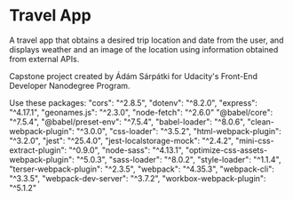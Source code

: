 # Travel App

A travel app that obtains a desired trip location and date from the user, and displays weather and an image of the location using information obtained from external APIs.

Capstone project created by Ádám Sárpátki for Udacity's Front-End Developer Nanodegree Program.

Use these packages:
        "cors": "^2.8.5",
        "dotenv": "^8.2.0",
        "express": "^4.17.1",
        "geonames.js": "^2.3.0",
        "node-fetch": "^2.6.0"
        "@babel/core": "^7.5.4",
        "@babel/preset-env": "^7.5.4",
        "babel-loader": "^8.0.6",
        "clean-webpack-plugin": "^3.0.0",
        "css-loader": "^3.5.2",
        "html-webpack-plugin": "^3.2.0",
        "jest": "^25.4.0",
        "jest-localstorage-mock": "^2.4.2",
        "mini-css-extract-plugin": "^0.9.0",
        "node-sass": "^4.13.1",
        "optimize-css-assets-webpack-plugin": "^5.0.3",
        "sass-loader": "^8.0.2",
        "style-loader": "^1.1.4",
        "terser-webpack-plugin": "^2.3.5",
        "webpack": "^4.35.3",
        "webpack-cli": "^3.3.5",
        "webpack-dev-server": "^3.7.2",
        "workbox-webpack-plugin": "^5.1.2"